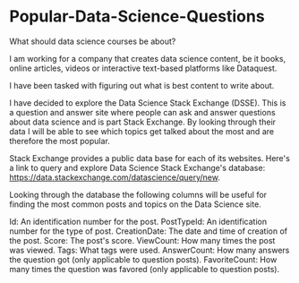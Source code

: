 # Popular-Data-Science-Questions
What should data science courses be about?

I am working for a company that creates data science content, be it books, online articles, videos or interactive text-based platforms like Dataquest.

I have been tasked with figuring out what is best content to write about.

I have decided to explore the Data Science Stack Exchange (DSSE). This is a question and answer site where people can ask and answer questions about data science and is part Stack Exchange. By looking through their data I will be able to see which topics get talked about the most and are therefore the most popular.

Stack Exchange provides a public data base for each of its websites. Here's a link to query and explore Data Science Stack Exchange's database: https://data.stackexchange.com/datascience/query/new.

Looking through the database the following columns will be useful for finding the most common posts and topics on the Data Science site.

Id: An identification number for the post.
PostTypeId: An identification number for the type of post.
CreationDate: The date and time of creation of the post.
Score: The post's score.
ViewCount: How many times the post was viewed.
Tags: What tags were used.
AnswerCount: How many answers the question got (only applicable to question posts).
FavoriteCount: How many times the question was favored (only applicable to question posts).
